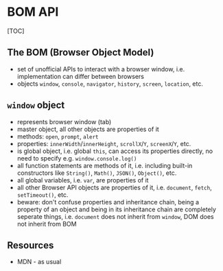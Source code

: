 # BOM API

[TOC]



## The BOM (Browser Object Model)

- set of unofficial APIs to interact with a browser window, i.e. implementation can differ between browsers
- objects `window`, `console`, `navigator`, `history`, `screen`, `location`, etc.



## `window` object

- represents browser window (tab)
- master object, all other objects are properties of it
- methods: `open`, `prompt`, `alert`
- properties: `innerWidth`/`innerHeight`, `scrollX`/`Y`, `screenX`/`Y`, etc.
- is global object, i.e. global `this`, can access its properties directly, no need to specify e.g. `window.console.log()`
- all function statements are methods of it, i.e. including built-in constructors like `String()`, `Math()`, `JSON()`, `Object()`, etc.
- all global variables, i.e. `var`, are properties of it
- all other Browser API objects are properties of it, i.e. `document`, `fetch`, `setTimeout()`, etc.
- beware: don't confuse properties and inheritance chain, being a property of an object and being in its inheritance chain are completely seperate things, i.e. `document` does not inherit from `window`, DOM does not inherit from BOM



## Resources

- MDN - as usual